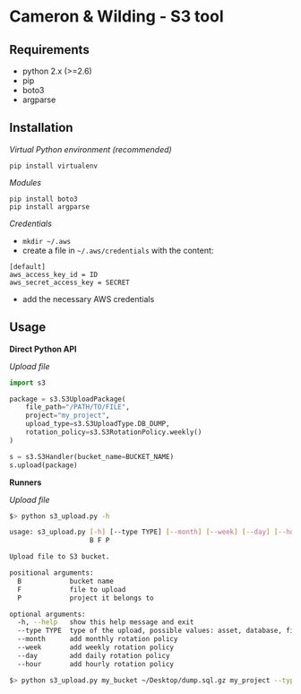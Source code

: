 Cameron & Wilding - S3 tool
===========================


Requirements
------------

- python 2.x (>=2.6)
- pip
- boto3
- argparse

Installation
------------

*Virtual Python environment (recommended)*

```
pip install virtualenv
```

*Modules*

```
pip install boto3
pip install argparse
```

*Credentials*

- ```mkdir ~/.aws```
- create a file in ```~/.aws/credentials``` with the content:

```
[default]
aws_access_key_id = ID
aws_secret_access_key = SECRET
```

- add the necessary AWS credentials


Usage
-----

**Direct Python API**

*Upload file*

```PYTHON
import s3

package = s3.S3UploadPackage(
    file_path="/PATH/TO/FILE",
    project="my_project",
    upload_type=s3.S3UploadType.DB_DUMP,
    rotation_policy=s3.S3RotationPolicy.weekly()
)

s = s3.S3Handler(bucket_name=BUCKET_NAME)
s.upload(package)

```


**Runners**

*Upload file*

```BASH
$> python s3_upload.py -h

usage: s3_upload.py [-h] [--type TYPE] [--month] [--week] [--day] [--hour]
                    B F P

Upload file to S3 bucket.

positional arguments:
  B            bucket name
  F            file to upload
  P            project it belongs to

optional arguments:
  -h, --help   show this help message and exit
  --type TYPE  type of the upload, possible values: asset, database, files
  --month      add monthly rotation policy
  --week       add weekly rotation policy
  --day        add daily rotation policy
  --hour       add hourly rotation policy

$> python s3_upload.py my_bucket ~/Desktop/dump.sql.gz my_project --type database --day --month
```
